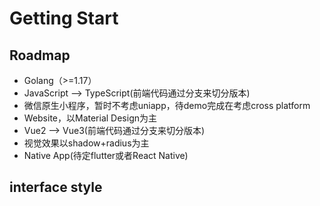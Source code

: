# Getting Start

## Roadmap

- Golang（>=1.17）
- JavaScript --> TypeScript(前端代码通过分支来切分版本)
- 微信原生小程序，暂时不考虑uniapp，待demo完成在考虑cross platform
- Website，以Material Design为主
- Vue2 --> Vue3(前端代码通过分支来切分版本)
- 视觉效果以shadow+radius为主
- Native App(待定flutter或者React Native)

## interface style

